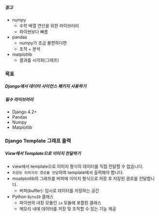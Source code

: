##### 참고
- numpy
  - 수학 배열 연산을 위한 라이브러리
  - 파이썬보다 빠름
- pandas
  - numpy가 조금 불편하다면
  - 조작 + 분석
- matplotlib
  - 결과를 시각화(그래프)
### 목표
##### Django에서 데이터 사이언스 패키지 사용하기
##### 필수 라이브러리
- Django 4.2+
- Pandas
- Numpy
- Matplotlib
### Django Template 그래프 출력
##### View에서 Template으로 이미지 전달하기
- view에서 template으로 이미지 형식의 데이터를 직접 전달할 수 없습니다.
- `저장된 이미지의 경로를 전달`하여 template에서 출력해야 합니다.
- moatplotlib의 그래프를 버퍼에 이미지 형식으로 저장 후 저장된 경로를 전달합니다.
  - 버퍼(buffer): 임시로 데이터를 저장하는 공간
- Python `ByteIO` 클래스
  - 파이썬의 내장 모듈인 `io` 모듈에 포함된 클래스
  - 메모리 내에 데이터를 저장 및 조작할 수 있는 기능 제공